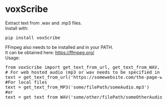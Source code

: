 # voxScribe
Extract text from .wav and .mp3 files. <br>
Install with:
<pre>pip install voxScribe</pre>
FFmpeg also needs to be installed and in your PATH.<br>
It can be obtained here: https://ffmpeg.org/ <br>
Usage:<br>
<pre>
from voxScribe import get_text_from_url, get_text_from_WAV, get_text_from_MP3
# For web hosted audio (mp3 or wav needs to be specified in the second argument)
text = get_text_from_url('https://somewebsite.com/the-page-where-we-keep-sounds/guess-what-im-saying.mp3', '.mp3')
#For local files
text = get_text_from_MP3('some/filePath/someAudio.mp3')
#or
text = get_text_from_WAV('some/other/filePath/someOtherAudio.wav')
</pre>